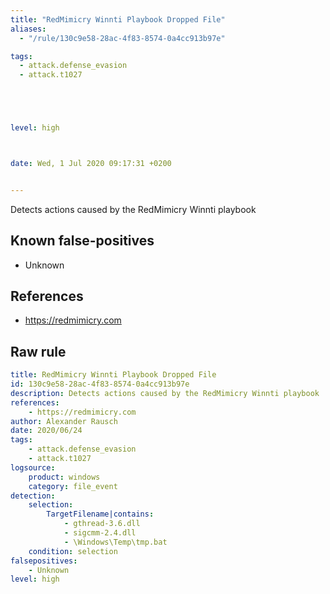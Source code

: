 ```yaml
---
title: "RedMimicry Winnti Playbook Dropped File"
aliases:
  - "/rule/130c9e58-28ac-4f83-8574-0a4cc913b97e"

tags:
  - attack.defense_evasion
  - attack.t1027





level: high



date: Wed, 1 Jul 2020 09:17:31 +0200


---
```


Detects actions caused by the RedMimicry Winnti playbook

<!--more-->


## Known false-positives

* Unknown



## References

* https://redmimicry.com


## Raw rule
```yaml
title: RedMimicry Winnti Playbook Dropped File
id: 130c9e58-28ac-4f83-8574-0a4cc913b97e
description: Detects actions caused by the RedMimicry Winnti playbook
references:
    - https://redmimicry.com
author: Alexander Rausch
date: 2020/06/24
tags:
    - attack.defense_evasion
    - attack.t1027
logsource:
    product: windows
    category: file_event
detection:
    selection:
        TargetFilename|contains:
            - gthread-3.6.dll
            - sigcmm-2.4.dll
            - \Windows\Temp\tmp.bat
    condition: selection
falsepositives:
    - Unknown
level: high

```
